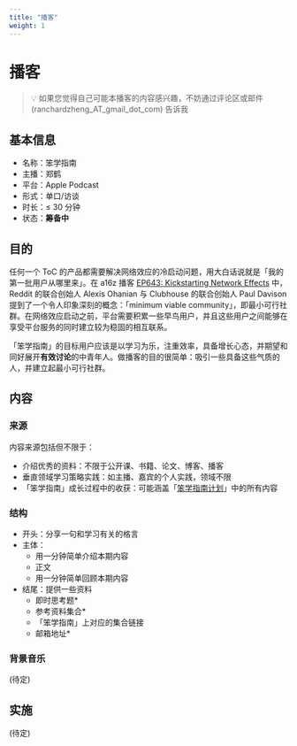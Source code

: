 ```yaml
---
title: "播客"
weight: 1
---
```


# 播客

> 💡 如果您觉得自己可能本播客的内容感兴趣，不妨通过评论区或邮件 (ranchardzheng_AT_gmail_dot_com) 告诉我

## 基本信息

* 名称：笨学指南
* 主播：郑鹤
* 平台：Apple Podcast
* 形式：单口/访谈
* 时长：≤ 30 分钟
* 状态：**筹备中**

## 目的

任何一个 ToC 的产品都需要解决网络效应的冷启动问题，用大白话说就是「我的第一批用户从哪里来」。在 a16z 播客 [EP643: Kickstarting Network Effects](https://future.a16z.com/podcasts/kickstarting-network-effects/) 中，Reddit 的联合创始人 Alexis Ohanian 与 Clubhouse 的联合创始人 Paul Davison 提到了一个令人印象深刻的概念：「minimum viable community」，即最小可行社群。在网络效应启动之前，平台需要积累一些早鸟用户，并且这些用户之间能够在享受平台服务的同时建立较为稳固的相互联系。

「笨学指南」的目标用户应该是以学习为乐，注重效率，具备增长心态，并期望和同好展开**有效讨论**的中青年人。做播客的目的很简单：吸引一些具备这些气质的人，并建立起最小可行社群。

## 内容

### 来源

内容来源包括但不限于：

* 介绍优秀的资料：不限于公开课、书籍、论文、博客、播客
* 垂直领域学习策略实践：如主播、嘉宾的个人实践，领域不限
* 「笨学指南」成长过程中的收获：可能涵盖「[笨学指南计划](/nerds-docs/docs/plan/)」中的所有内容

### 结构

* 开头：分享一句和学习有关的格言
* 主体：
  * 用一分钟简单介绍本期内容
  * 正文
  * 用一分钟简单回顾本期内容
* 结尾：提供一些资料
  * 即时思考题*
  * 参考资料集合*
  * 「笨学指南」上对应的集合链接
  * 邮箱地址*

### 背景音乐

(待定)

## 实施

(待定)



